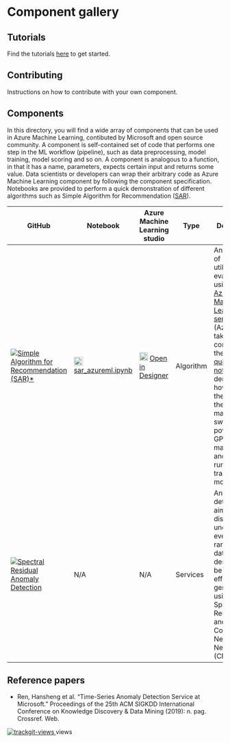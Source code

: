 # Component gallery
## Tutorials
Find the tutorials [here](https://aka.ms/aml-component) to get started.

## Contributing

Instructions on how to contribute with your own component.

## Components
In this directory, you will find a wide array of components that can be used in Azure Machine Learning, contibuted by Microsoft and open source community. A component is self-contained set of code that performs one step in the ML workflow (pipeline), such as data preprocessing, model training, model scoring and so on. A component is analogous to a function, in that it has a name, parameters, expects certain input and returns some value. Data scientists or developers can wrap their arbitrary code as Azure Machine Learning component by following the component specification. Notebooks are provided to perform a quick demonstration of different algorithms such as Simple Algorithm for Recommendation ([SAR](https://github.com/Microsoft/Product-Recommendations/blob/master/doc/sar.md)).

| GitHub | Notebook | Azure Machine Learning studio | Type | Description |
| --- | --- | --- | --- | --- |
|![](https://az712634.vo.msecnd.net/content/14b2744cf8d6418c87ffddc3f3127242/9502630827244d60a1214f250e3bbca7/ba9e9cfd25a74690aec5983cb7cbf9ad/7662044d475d416ab30dc12fe41692e5/image?5131359820425363)[Simple Algorithm for Recommendation (SAR)*](https://github.com/microsoft/recommenders/tree/master/examples/00_quick_start) | <img width=21px src="https://upload.wikimedia.org/wikipedia/commons/thumb/3/38/Jupyter_logo.svg/1200px-Jupyter_logo.svg.png">[sar_azureml.ipynb](https://github.com/microsoft/recommenders/blob/master/examples/00_quick_start/sar_movieratings_with_azureml_designer.ipynb)<br> | <img src="https://ms-toolsai.gallerycdn.vsassets.io/extensions/ms-toolsai/vscode-ai/0.5.1/1556575437282/Microsoft.VisualStudio.Services.Icons.Default" width=20px> [Open in Designer](sar_movielens_with_azureml.ipynb) | Algorithm | An example of how to utilize and evaluate SAR using the [Azure Machine Learning service](https://docs.microsoft.com/azure/machine-learning/service/overview-what-is-azure-ml) (AzureML). It takes the content of the [sar quickstart notebook](sar_movielens.ipynb) and demonstrates how to use the power of the cloud to manage data, switch to powerful GPU machines, and monitor runs while training a model.
|![](https://az712634.vo.msecnd.net/content/14b2744cf8d6418c87ffddc3f3127242/9502630827244d60a1214f250e3bbca7/df36abc90cf742abb7ed0375788afd84/e9a8067dbd0c4335b9a830530d536184/image?9379528722646815)[Spectral Residual Anomaly Detection](https://github.com/microsoft/anomalydetector/tree/master/aml_module#spectral-residual-anomaly-detection-module)| N/A | N/A| Services | Anomaly detection aims to discover unexpected events or rare items in data. It is designed to be accurate, efficient and general, using Spectral Residual (SR) and Convolutional Neural Network (CNN).|

## Reference papers
- Ren, Hansheng et al. “Time-Series Anomaly Detection Service at Microsoft.” Proceedings of the 25th ACM SIGKDD International Conference on Knowledge Discovery & Data Mining (2019): n. pag. Crossref. Web.


<a href="https://trackgit.com">
<img src="https://sfy.cx/u/oFs" alt="trackgit-views" />
</a> views